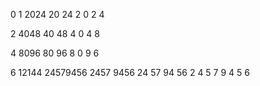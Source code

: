 0
1
2024
20 24
2 0 2 4

2
4048
40 48
4 0 4 8

4
8096
80 96
8 0 9 6

6
12144
24579456
2457 9456
24 57 94 56
2 4 5 7 9 4 5 6
